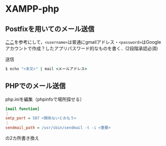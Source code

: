 # XAMPP-php

## Postfixを用いてのメール送信

[ここ](https://blog.ymyzk.com/2017/06/postfix-smarthost-gmail/)を参考にして，`<username>`は普通にgmailアドレス・`<password>`はGoogleアカウントで作成？したアプリパスワード的なものを書く．(2段階承認必須)

送信
```cmd
$ echo "<本文>" | mail <メールアドレス>
```

## PHPでのメール送信

php.iniを編集（phpinfoで場所探せる）

```ini
[mail function]
⋮
smtp_port = 587 <関係ないとおもう>
⋮
sendmail_path = /usr/sbin/sendmail -t -i <重要>
```

の2カ所書き換え
